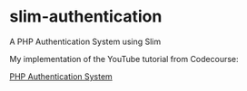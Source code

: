 # slim-authentication
A PHP Authentication System using Slim

My implementation of the YouTube tutorial from Codecourse:

[PHP Authentication System](https://www.youtube.com/playlist?list=PLfdtiltiRHWGKUvioJly40RJZchSG2-34)
